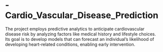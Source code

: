 # -Cardio_Vascular_Disease_Prediction
The project employs predictive analytics to anticipate cardiovascular disease risk by analyzing factors like medical history and lifestyle choices. Its goal is to develop models that can forecast an individual’s likelihood of developing heart-related conditions, enabling early intervention.
